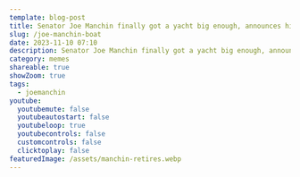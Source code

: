 ```yaml
---
template: blog-post
title: Senator Joe Manchin finally got a yacht big enough, announces his retirement
slug: /joe-manchin-boat
date: 2023-11-10 07:10
description: Senator Joe Manchin finally got a yacht big enough, announces his retirement
category: memes
shareable: true
showZoom: true
tags:
  - joemanchin
youtube:
  youtubemute: false
  youtubeautostart: false
  youtubeloop: true
  youtubecontrols: false
  customcontrols: false
  clicktoplay: false
featuredImage: /assets/manchin-retires.webp
---
```

